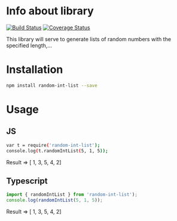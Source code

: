 # Info about library
[![Build Status](https://travis-ci.org/mugan86/random-int-ts-ci-co.svg?branch=master)](https://travis-ci.org/mugan86/random-int-ts-ci-co)
[![Coverage Status](https://coveralls.io/repos/github/mugan86/random-int-ts-ci-co/badge.svg?branch=master)](https://coveralls.io/github/mugan86/random-int-ts-ci-co?branch=master)

This library will serve to generate lists of random numbers with the specified length,...

# Installation

```sh
npm install random-int-list --save
```

# Usage

## JS

```sh
var t = require('random-int-list');
console.log(t.randomIntList(5, 1, 5));
```

Result => [ 1, 3, 5, 4, 2]

## Typescript

```typescript
import { randomIntList } from 'random-int-list');
console.log(randomIntList(5, 1, 5));
```

Result => [ 1, 3, 5, 4, 2]